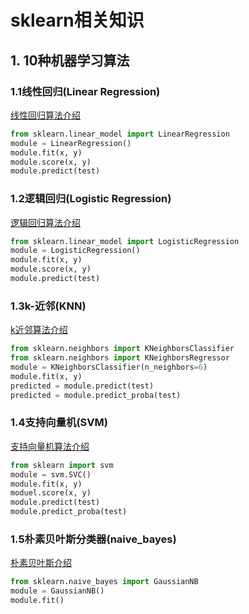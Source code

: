 # sklearn相关知识

## 1. 10种机器学习算法

### 1.1线性回归(Linear Regression)

[线性回归算法介绍](http://scikit-learn.org/stable/modules/generated/sklearn.linear_model.LinearRegression.html)

```python
from sklearn.linear_model import LinearRegression
module = LinearRegression()
module.fit(x, y)
module.score(x, y)
module.predict(test)
```

### 1.2逻辑回归(Logistic Regression)

[逻辑回归算法介绍](http://scikit-learn.org/stable/modules/generated/sklearn.linear_model.LogisticRegression.html)

```python
from sklearn.linear_model import LogisticRegression
module = LogisticRegression()
module.fit(x, y)
module.score(x, y)
module.predict(test)
```

### 1.3k-近邻(KNN)

[k近邻算法介绍](http://scikit-learn.org/stable/modules/generated/sklearn.neighbors.KNeighborsClassifier.html)

```python
from sklearn.neighbors import KNeighborsClassifier
from sklearn.neighbors import KNeighborsRegressor
module = KNeighborsClassifier(n_neighbors=6)
module.fit(x, y)
predicted = module.predict(test)
predicted = module.predict_proba(test)
```

### 1.4支持向量机(SVM)

[支持向量机算法介绍](http://scikit-learn.org/stable/modules/generated/sklearn.svm.SVC.html)

```python
from sklearn import svm
module = svm.SVC()
module.fit(x, y)
moduel.score(x, y)
module.predict(test)
module.predict_proba(test)
```

### 1.5朴素贝叶斯分类器(naive_bayes)

[朴素贝叶斯介绍](http://scikit-learn.org/stable/modules/generated/sklearn.svm.SVC.html)

```python
from sklearn.naive_bayes import GaussianNB
module = GaussianNB()
module.fit()
```
